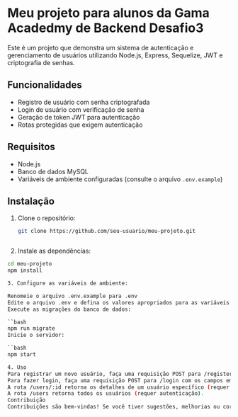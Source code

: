 # Meu projeto para alunos da Gama Acadedmy de Backend Desafio3

Este é um projeto que demonstra um sistema de autenticação e gerenciamento de usuários utilizando Node.js, Express, Sequelize, JWT e criptografia de senhas.

## Funcionalidades

- Registro de usuário com senha criptografada
- Login de usuário com verificação de senha
- Geração de token JWT para autenticação
- Rotas protegidas que exigem autenticação

## Requisitos

- Node.js
- Banco de dados MySQL
- Variáveis de ambiente configuradas (consulte o arquivo `.env.example`)

## Instalação

1. Clone o repositório:

   ```bash
   git clone https://github.com/seu-usuario/meu-projeto.git
   
   

2. Instale as dependências:

```bash
cd meu-projeto
npm install

3. Configure as variáveis de ambiente:

Renomeie o arquivo .env.example para .env
Edite o arquivo .env e defina os valores apropriados para as variáveis de ambiente
Execute as migrações do banco de dados:

``bash
npm run migrate
Inicie o servidor:

``bash
npm start

4. Uso
Para registrar um novo usuário, faça uma requisição POST para /register com os campos name, email e password.
Para fazer login, faça uma requisição POST para /login com os campos email e password.
A rota /users/:id retorna os detalhes de um usuário específico (requer autenticação).
A rota /users retorna todos os usuários (requer autenticação).
Contribuição
Contribuições são bem-vindas! Se você tiver sugestões, melhorias ou correções, sinta-se à vontade para enviar um pull request.
